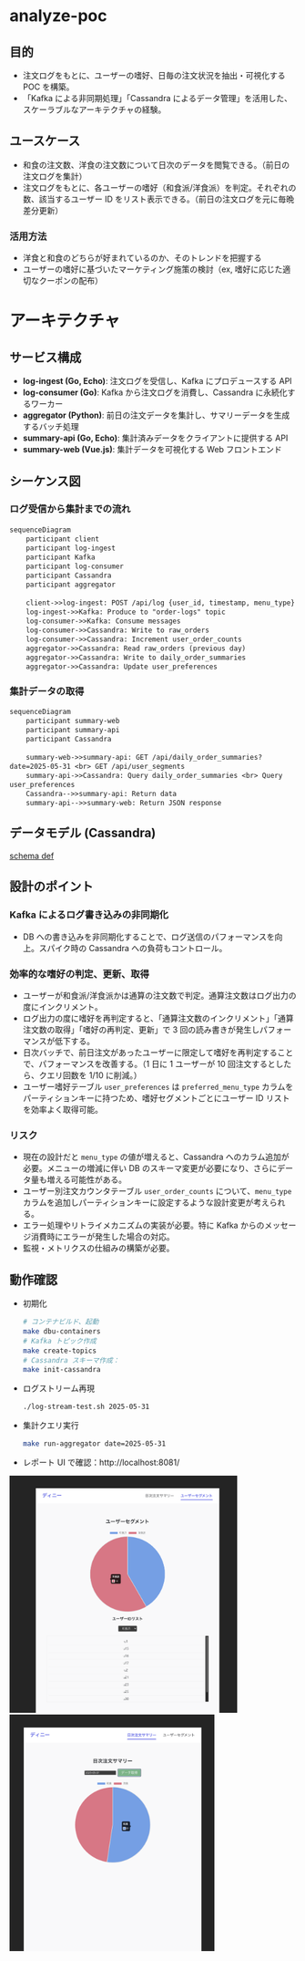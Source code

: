 # analyze-poc

## 目的

- 注文ログをもとに、ユーザーの嗜好、日毎の注文状況を抽出・可視化する POC を構築。
- 「Kafka による非同期処理」「Cassandra によるデータ管理」を活用した、スケーラブルなアーキテクチャの経験。

## ユースケース

- 和食の注文数、洋食の注文数について日次のデータを閲覧できる。（前日の注文ログを集計）
- 注文ログをもとに、各ユーザーの嗜好（和食派/洋食派）を判定。それぞれの数、該当するユーザー ID をリスト表示できる。（前日の注文ログを元に毎晩差分更新）

### 活用方法

- 洋食と和食のどちらが好まれているのか、そのトレンドを把握する
- ユーザーの嗜好に基づいたマーケティング施策の検討（ex, 嗜好に応じた適切なクーポンの配布）

# アーキテクチャ

## サービス構成

- **log-ingest (Go, Echo)**: 注文ログを受信し、Kafka にプロデュースする API
- **log-consumer (Go)**: Kafka から注文ログを消費し、Cassandra に永続化するワーカー
- **aggregator (Python)**: 前日の注文データを集計し、サマリーデータを生成するバッチ処理
- **summary-api (Go, Echo)**: 集計済みデータをクライアントに提供する API
- **summary-web (Vue.js)**: 集計データを可視化する Web フロントエンド

## シーケンス図

### ログ受信から集計までの流れ

```mermaid
sequenceDiagram
    participant client
    participant log-ingest
    participant Kafka
    participant log-consumer
    participant Cassandra
    participant aggregator

    client->>log-ingest: POST /api/log {user_id, timestamp, menu_type}
    log-ingest->>Kafka: Produce to "order-logs" topic
    log-consumer->>Kafka: Consume messages
    log-consumer->>Cassandra: Write to raw_orders
    log-consumer->>Cassandra: Increment user_order_counts
    aggregator->>Cassandra: Read raw_orders (previous day)
    aggregator->>Cassandra: Write to daily_order_summaries
    aggregator->>Cassandra: Update user_preferences
```

### 集計データの取得

```mermaid
sequenceDiagram
    participant summary-web
    participant summary-api
    participant Cassandra

    summary-web->>summary-api: GET /api/daily_order_summaries?date=2025-05-31 <br> GET /api/user_segments
    summary-api->>Cassandra: Query daily_order_summaries <br> Query user_preferences
    Cassandra-->>summary-api: Return data
    summary-api-->>summary-web: Return JSON response
```

## データモデル (Cassandra)

[schema def](/cassandra/init/01_create_keyspace_and_tables.cql)

## 設計のポイント

### Kafka によるログ書き込みの非同期化

- DB への書き込みを非同期化することで、ログ送信のパフォーマンスを向上。スパイク時の Cassandra への負荷もコントロール。

### 効率的な嗜好の判定、更新、取得

- ユーザーが和食派/洋食派かは通算の注文数で判定。通算注文数はログ出力の度にインクリメント。
- ログ出力の度に嗜好を再判定すると、「通算注文数のインクリメント」「通算注文数の取得」「嗜好の再判定、更新」で 3 回の読み書きが発生しパフォーマンスが低下する。
- 日次バッチで、前日注文があったユーザーに限定して嗜好を再判定することで、パフォーマンスを改善する。（1 日に 1 ユーザーが 10 回注文するとしたら、クエリ回数を 1/10 に削減。）
- ユーザー嗜好テーブル `user_preferences` は `preferred_menu_type` カラムをパーティションキーに持つため、嗜好セグメントごとにユーザー ID リストを効率よく取得可能。

### リスク

- 現在の設計だと `menu_type` の値が増えると、Cassandra へのカラム追加が必要。メニューの増減に伴い DB のスキーマ変更が必要になり、さらにデータ量も増える可能性がある。
- ユーザー別注文カウンタテーブル `user_order_counts` について、`menu_type` カラムを追加しパーティションキーに設定するような設計変更が考えられる。
- エラー処理やリトライメカニズムの実装が必要。特に Kafka からのメッセージ消費時にエラーが発生した場合の対応。
- 監視・メトリクスの仕組みの構築が必要。

## 動作確認

- 初期化
  ```bash
  # コンテナビルド、起動
  make dbu-containers
  # Kafka トピック作成
  make create-topics
  # Cassandra スキーマ作成：
  make init-cassandra
  ```
- ログストリーム再現
  ```bash
  ./log-stream-test.sh 2025-05-31
  ```
- 集計クエリ実行
  ```bash
  make run-aggregator date=2025-05-31
  ```
- レポート UI で確認：http://localhost:8081/

<!-- user_segments.pngを表示 -->

<img src="./images/user_segments.png" width="400"> <img src="./images/daily_order_summary.png" width="360">
